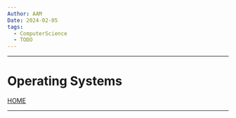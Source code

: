 ```yaml
---
Author: AAM
Date: 2024-02-05
tags:
  - ComputerScience
  - TODO
---
```


---
# Operating Systems

[HOME](/README.md)

---

